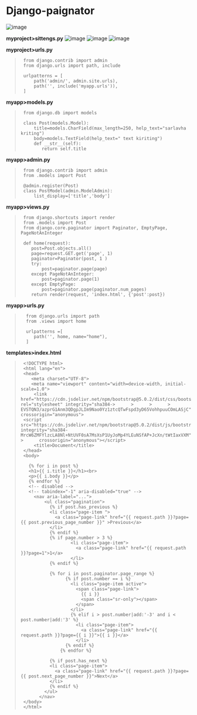 # Django-paignator


![image](https://github.com/AsadbekNurmamatov2002/Django-paignator/assets/144318530/32edc9f2-8243-4a09-baa9-a1dcbd2c524a)

__myproject>sittengs.py__
![image](https://github.com/AsadbekNurmamatov2002/Django-paignator/assets/144318530/eda99fa0-2105-4608-8452-efb2b1c934c5)
![image](https://github.com/AsadbekNurmamatov2002/Django-paignator/assets/144318530/001bc60c-e650-4e78-a417-d783faa842d0)
![image](https://github.com/AsadbekNurmamatov2002/Django-paignator/assets/144318530/a2c6528f-f300-4a0c-8a48-624c315b1fc8)

__myproject>urls.py__
>      from django.contrib import admin
>      from django.urls import path, include
>
>      urlpatterns = [
>          path('admin/', admin.site.urls),
>          path('', include('myapp.urls')),
>      ]
__myapp>models.py__
>      from django.db import models
>
>      class Post(models.Model):
>          title=models.CharField(max_length=250, help_text="sarlavha kriting")
>          body=models.TextField(help_text=" text kiriting")
>          def __str__(self):
>             return self.title

__myapp>admin.py__

>      from django.contrib import admin
>      from .models import Post
>
>      @admin.register(Post)
>      class PostModel(admin.ModelAdmin):
>          list_display=['title','body']

__myapp>views.py__

>      from django.shortcuts import render
>      from .models import Post
>      from django.core.paginator import Paginator, EmptyPage, PageNotAnInteger
>
>      def home(request):
>         post=Post.objects.all()
>         page=request.GET.get('page', 1)
>         paginator=Paginator(post, 1 )
>         try:
>             post=paginator.page(page)
>         except PageNotAnInteger:
>             post=paginator.page(1)
>         except EmptyPage:
>             post=paginator.page(paginator.num_pages)
>         return render(request, 'index.html', {'post':post})

__myapp>urls.py__

>       from django.urls import path
>       from .views import home
> 
>       urlpatterns =[
>          path('', home, name="home"),
>       ]


__templates>index.html__

>      <!DOCTYPE html>
>      <html lang="en">
>      <head>
>         <meta charset="UTF-8">
>         <meta name="viewport" content="width=device-width, initial-scale=1.0">
>          <link href="https://cdn.jsdelivr.net/npm/bootstrap@5.0.2/dist/css/bootstrap.min.css" rel="stylesheet" integrity="sha384->      >      >      >      EVSTQN3/azprG1Anm3QDgpJLIm9Nao0Yz1ztcQTwFspd3yD65VohhpuuCOmLASjC" crossorigin="anonymous">
>      <script src="https://cdn.jsdelivr.net/npm/bootstrap@5.0.2/dist/js/bootstrap.bundle.min.js" integrity="sha384-MrcW6ZMFYlzcLA8Nl+NtUVF0sA7MsXsP1UyJoMp4YLEuNSfAP+JcXn/tWtIaxVXM" >      crossorigin="anonymous"></script>
>          <title>Document</title>
>      </head>
>      <body>
>      
>        {% for i in post %}
>        <h1>{{ i.title }}</h1><br>
>        <p>{{ i.body }}</p>
>        {% endfor %}
>        <!-- disabled -->
>        <!-- tabindex="-1" aria-disabled="true" -->
>          <nav aria-label="...">
>              <ul class="pagination">
>                {% if post.has_previous %}
>                <li class="page-item ">
>                  <a class="page-link" href="{{ request.path }}?page={{ post.previous_page_number }}" >Previous</a>
>                </li>
>                {% endif %}
>                {% if page.number > 3 %}
>                        <li class="page-item">
>                          <a class="page-link" href="{{ request.path }}?page=1">1</a>
>                        </li>
>                {% endif %}
>      
>                {% for i in post.paginator.page_range %}
>                      {% if post.number == i %}
>                        <li class="page-item active">
>                          <span class="page-link">
>                            {{ i }}
>                            <span class="sr-only"></span>
>                          </span>
>                        </li>
>                        {% elif i > post.number|add:'-3' and i < post.number|add:'3' %}
>                          <li class="page-item">
>                            <a class="page-link" href="{{ request.path }}?page={{ i }}">{{ i }}</a>
>                          </li>
>                      {% endif %}
>                    {% endfor %}
>      
>                {% if post.has_next %}
>                <li class="page-item">
>                  <a class="page-link" href="{{ request.path }}?page={{ post.next_page_number }}">Next</a>
>                </li>
>                {% endif %}
>              </ul>
>            </nav>
>      </body>
>      </html>
